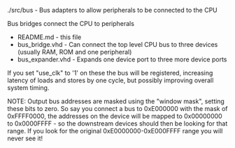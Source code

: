 ./src/bus - Bus adapters to allow peripherals to be connected to the CPU

Bus bridges connect the CPU to peripherals

- README.md	- this file
- bus_bridge.vhd - Can connect the top level CPU bus to three devices (usually RAM, ROM and one peripheral)
- bus_expander.vhd - Expands one device port to three more device ports

If you set "use_clk" to '1' on these the bus will be registered, increasing latency of loads and stores 
by one cycle, but possibly improving overall system timing.

NOTE: Output bus addresses are masked using the "window mask", setting these bits
to zero. So say you connect a bus to 0xE000000 with the mask of 0xFFFF0000, the
addresses on the device will be mapped to 0x00000000 to 0x0000FFFF - so the downstream
devices should then be looking for that range. If you look for the original 
0xE0000000-0xE000FFFF range you will never see it!
